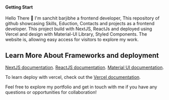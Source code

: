 #### Getting Start

Hello There 👋 I'm sanchit barjibhe a frontend developer, This repository of github showcasing Skills, Eduction, Contacts and projects as a frontend developer. This project build with NextJS, ReactJs and deployed using Vercel and design with Material-UI Library, Styled Components. The website is, allowing easy access for visitors to explore my work.



## Learn More About Frameworks and deployment
[NextJS documentation](https://nextjs.org/).
[ReactJS documentation](https://react.dev/).
[Material UI documentation](https://mui.com/).


To learn deploy with vercel, check out the [Vercel documentation](https://vercel.com/).


Feel free to explore my portfolio and get in touch with me if you have any questions or opportunities for collaboration!